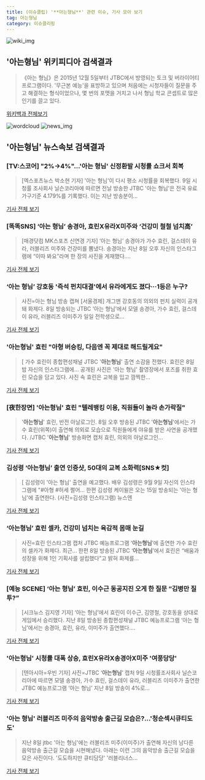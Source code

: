 ```yaml
---
title: (이슈클립) '**아는형님**' 관련 이슈, 기사 모아 보기
tag: 아는형님
category: 이슈클리핑
---
```

![wiki_img](https://user-images.githubusercontent.com/42597476/44503234-41136a80-a6d0-11e8-9071-6fc6418eafe4.png)
## **'**아는형님**'** 위키피디아 검색결과
>《아는 형님》은 2015년 12월 5일부터 JTBC에서 방영되는 토크 및 버라이어티 프로그램이다. '무근본 예능'을 표방하고 있으며 처음에는 시청자들이 질문을 주고 해결하는 형식이었으나, 몇 번의 포맷을 거치고 나서 형님 학교 콘셉트로 많은 인기를 끌고 있다.

<a href="https://ko.wikipedia.org/wiki/아는형님" target="_blank">위키백과 전체보기</a>

![wordcloud](https://s3.ap-northeast-2.amazonaws.com/lyrics101-wordcloud/2018-09-09-1536457018.png)
![news_img](https://user-images.githubusercontent.com/42597476/44507050-1206f400-a6e4-11e8-8d98-7ffbfebb353f.png)
## **'**아는형님**'** 뉴스속보 검색결과
### [TV:스코어] "2%→4%"…'아는 형님' 신정환발 시청률 쇼크서 회복

>[엑스포츠뉴스 박소현 기자] '아는 형님'이 다시 평소 시청률을 회복했다.   9일 시청률 조사회사 닐슨코리아에 따르면 전날 방송한 JTBC '아는 형님'은 전국 유료가구기준 4.179%를 기록했다. 이는 지난 방송분이...

<a href="http://www.xportsnews.com/?ac=article_view&entry_id=1017284" target="_blank">기사 전체 보기</a>

### [똑똑SNS] ‘아는 형님’ 송경아, 효린X유라X미주와 ‘건강미 철철 넘치高’

>[매경닷컴 MK스포츠 신연경 기자] ‘아는 형님’ 송경아가 가수 효린, 걸스데이 유라, 러블리즈 미주와 건강미를 뽐냈다. 송경아는 지난 8일 오후 자신의 인스타그램에 “이따 봐요”라며 한 장의 사진을 게재했다....

<a href="http://sports.mk.co.kr/view.php?year=2018&no=567410" target="_blank">기사 전체 보기</a>

### ‘아는 형님’ 강호동 '즉석 펀치대결'에서 유라에게도 졌다···1등은 누구?

>사진=아는 형님 방송 캡쳐 [서울경제] 개그맨 강호동의 의외의 펀치 실력이 공개돼 화제다. 8일 방송되는 JTBC ‘아는 형님’에서 모델 송경아, 가수 효린, 걸스데이 유라, 러블리즈 이미주가 일일 전학생으로...

<a href="http://www.sedaily.com/NewsView/1S4KHL6ETE" target="_blank">기사 전체 보기</a>

### '**아는형님**' 효린 "아형 버승킹, 다음엔 꼭 제대로 해드릴게요"

>[ 가수 효린이 종합편성채널 JTBC '**아는형님**' 출연 소감을 전했다. 효린은 8일 밤 자신의 인스타그램에... 공개된 사진은 '아는 형님' 촬영장에서 포즈를 취한 효린 모습을 담고 있다. 사진 속 효린은 교복을 입고 깜찍한...

<a href="http://www.mydaily.co.kr/new_yk/html/read.php?newsid=201809091029827914&ext=na" target="_blank">기사 전체 보기</a>

### [夜한장면] '**아는형님**' 효린 "텔레뱅킹 이용, 직원들이 놀라 손가락질"

>'**아는형님**' 효린, 반전 아날로그인. 8일 오후 방송된 JTBC '**아는형님**'에서는 가수 효린(위쪽)이 출연해 의외로 모습으로 직원들에게 야유를 받은 사연을 공개했다. /JTBC '**아는형님**' 방송화면 캡처 효린, 의외의 아날로그인...

<a href="http://news.tf.co.kr/read/entertain/1732644.htm" target="_blank">기사 전체 보기</a>

### 김성령 ‘**아는형님**’ 출연 인증샷, 50대의 교복 소화력[SNS★컷]

>[ 김성령이 '아는 형님' 출연을 예고했다. 배우 김성령은 9월 9일 자신의 인스타그램에 "#아형 #허세 쩔어... 한편 김성령 케이윌은 오는 15일 방송되는 '아는 형님'에 출연한다. (사진=김성령 인스타그램) 뉴스엔

<a href="http://www.newsen.com/news_view.php?uid=201809090949330310" target="_blank">기사 전체 보기</a>

### ‘**아는형님**’ 효린 셀카, 건강미 넘치는 육감적 몸매 눈길

>사진=효린 인스타그램 캡처 JTBC 예능프로그램 ‘**아는형님**’에 출연한 가수 효린의 셀카가 화제다. 최근... 한편 8일 방송된 JTBC ‘**아는형님**’에서 효린은 “배움과 성장을 위해 1인 기획사를 설립했다”고 밝혀 화제를...

<a href="http://view.asiae.co.kr/news/view.htm?idxno=2018090819513317718" target="_blank">기사 전체 보기</a>

### [예능 SCENE] ‘아는 형님’ 효린, 이수근 동공지진 오게 한 질문 “김병만 질투?”

>[시크뉴스 김지영 기자] ‘아는 형님’에서 효린이 이수근, 김영철, 강호동을 상대로 게임에서 승리했다. 지난 8일 방송된 종합편성채널 JTBC 예능프로그램 ‘아는 형님’에서는 송경아, 효린, 유라, 이미주가 출연했다....

<a href="http://chicnews.mk.co.kr/article.php?aid=1536449920211017010" target="_blank">기사 전체 보기</a>

### '**아는형님**' 시청률 대폭 상승, 효린X유라X송경아X미주 '여풍당당'

>[텐아시아=우빈 기자] 사진=JTBC ‘**아는형님**’ 캡처 9일 시청률조사회사 닐슨코리아에 따르면 모델 송경아, 가수 효린, 걸스데이 유라, 러블리즈 이미주가 출연한 JTBC 예능프로그램 ‘아는 형님’ 지난 8일 방송이 4%로...

<a href="http://www.tenasia.co.kr/archives/1564593" target="_blank">기사 전체 보기</a>

### '아는 형님' 러블리즈 미주의 음악방송 출근길 모습은?…'청순섹시큐티도도'

>지난 8일 jtbc '아는 형님'에는 러블리즈 미주(이미주)가 출연해 자신의 남다른 음악방송 출근길 모습을 시현해냈다.   아래는 이런 그의 음악방송 출근길 모습을 모은 사진이다.   '도도하지만 큐티담당'   '러블리너스...

<a href="http://www.topstarnews.net/news/articleView.html?idxno=478485" target="_blank">기사 전체 보기</a>


